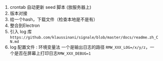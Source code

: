1. crontab 自动更新 seed 脚本 (放服务器上)
2. 版本对接
3. 给一个hash，下载文件（检查本地是不是有）
4. 整合到Electron
5. 引入 log 库 `https://github.com/klaussinani/signale/blob/master/docs/readme.zh_CN.md`
6. log 配置文件 : 环境变量法 一个是输出日志的路径 `RMW_XXX_LOG=/x/y/z`，一个是否在屏幕上打印日志`RMW_XXX_DEBUG=1`

